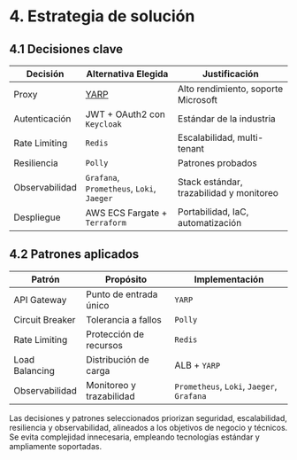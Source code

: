 # 4. Estrategia de solución

## 4.1 Decisiones clave

| Decisión         | Alternativa Elegida         | Justificación                |
|------------------|----------------------------|------------------------------|
| Proxy            | [YARP](https://microsoft.github.io/reverse-proxy/) | Alto rendimiento, soporte Microsoft |
| Autenticación    | JWT + OAuth2 con `Keycloak` | Estándar de la industria     |
| Rate Limiting    | `Redis`                    | Escalabilidad, multi-tenant  |
| Resiliencia      | `Polly`                    | Patrones probados            |
| Observabilidad   | `Grafana`, `Prometheus`, `Loki`, `Jaeger` | Stack estándar, trazabilidad y monitoreo |
| Despliegue       | AWS ECS Fargate + `Terraform` | Portabilidad, IaC, automatización |

## 4.2 Patrones aplicados

| Patrón                | Propósito                  | Implementación              |
|-----------------------|----------------------------|-----------------------------|
| API Gateway           | Punto de entrada único     | `YARP`                      |
| Circuit Breaker       | Tolerancia a fallos        | `Polly`                     |
| Rate Limiting         | Protección de recursos     | `Redis`                     |
| Load Balancing        | Distribución de carga      | ALB + `YARP`                |
| Observabilidad        | Monitoreo y trazabilidad   | `Prometheus`, `Loki`, `Jaeger`, `Grafana` |

Las decisiones y patrones seleccionados priorizan seguridad, escalabilidad, resiliencia y observabilidad, alineados a los objetivos de negocio y técnicos. Se evita complejidad innecesaria, empleando tecnologías estándar y ampliamente soportadas.
